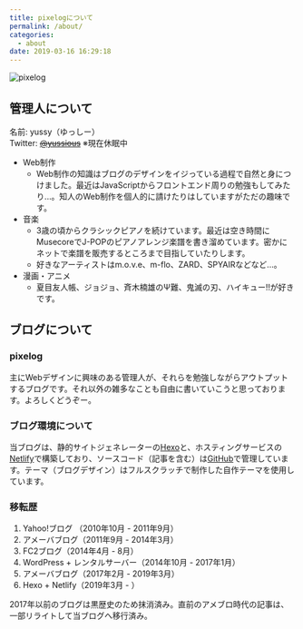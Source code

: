 ```yaml
---
title: pixelogについて
permalink: /about/
categories:
  - about
date: 2019-03-16 16:29:18
---
```


![pixelog](https://pixelog.net/img/pixelog.png)

## 管理人について

名前: yussy（ゆっしー）  
Twitter: ~~[@yussious](https://twitter.com/yussious)~~ ※現在休眠中

- Web制作
  - Web制作の知識はブログのデザインをイジっている過程で自然と身につけました。最近はJavaScriptからフロントエンド周りの勉強もしてみたり...。知人のWeb制作を個人的に請けたりはしていますがただの趣味です。
- 音楽
  - 3歳の頃からクラシックピアノを続けています。最近は空き時間にMusecoreでJ-POPのピアノアレンジ楽譜を書き溜めています。密かにネットで楽譜を販売するところまで目指していたりします。
  - 好きなアーティストはm.o.v.e、m-flo、ZARD、SPYAIRなどなど...。
- 漫画・アニメ
  - 夏目友人帳、ジョジョ、斉木楠雄のΨ難、鬼滅の刃、ハイキュー!!が好きです。


## ブログについて

### pixelog

主にWebデザインに興味のある管理人が、それらを勉強しながらアウトプットするブログです。それ以外の雑多なことも自由に書いていこうと思っております。よろしくどうぞー。


### ブログ環境について

当ブログは、静的サイトジェネレーターの[Hexo](https://hexo.io/)と、ホスティングサービスの[Netlify](https://www.netlify.com/)で構築しており、ソースコード（記事を含む）は[GitHub](https://github.com/)で管理しています。テーマ（ブログデザイン）はフルスクラッチで制作した自作テーマを使用しています。

### 移転歴

1. Yahoo!ブログ （2010年10月 - 2011年9月）
2. アメーバブログ（2011年9月 - 2014年3月）
3. FC2ブログ（2014年4月 - 8月）
4. WordPress + レンタルサーバー（2014年10月 - 2017年1月）
5. アメーバブログ（2017年2月 - 2019年3月）
6. Hexo + Netlify（2019年3月 - ）

2017年以前のブログは黒歴史のため抹消済み。直前のアメブロ時代の記事は、一部リライトして当ブログへ移行済み。
